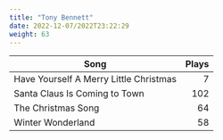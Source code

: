 ```yaml
---
title: "Tony Bennett"
date: 2022-12-07/2022T23:22:29
weight: 63
---
```




 Song | Plays 
----- | -----:
Have Yourself A Merry Little Christmas | 7
Santa Claus Is Coming to Town | 102
The Christmas Song | 64
Winter Wonderland | 58
